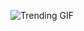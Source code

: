 
<!-- GIF_SECTION -->
![Trending GIF](https://media1.giphy.com/media/v1.Y2lkPThiYjIxNzcycHUyOXN2eXo0a2o3a210OGw5MzcxYTB5cnIyYXR2aDNxMmNwaXpwMyZlcD12MV9naWZzX3NlYXJjaCZjdD1n/oaDcc0LTCuIAiGYrzn/giphy.gif)
<!-- END_GIF_SECTION -->
